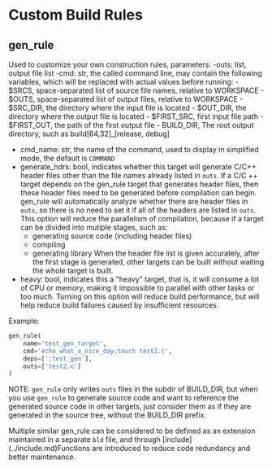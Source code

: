 # Custom Build Rules

## gen\_rule

Used to customize your own construction rules, parameters:
-outs: list, output file list
-cmd: str, the called command line, may contain the following variables, which will be replaced with actual values before running:
    - $SRCS, space-separated list of source file names, relative to WORKSPACE
    - $OUTS, space-separated list of output files, relative to WORKSPACE
    - $SRC\_DIR, the directory where the input file is located
    - $OUT\_DIR, the directory where the output file is located
    - $FIRST\_SRC, first input file path
    - $FIRST\_OUT, the path of the first output file
    - BUILD\_DIR, The root output directory, such as build[64,32]\_[release, debug]

- cmd\_name: str, the name of the command, used to display in simplified mode, the default is `COMMAND`
- generate\_hdrs: bool, indicates whether this target will generate C/C++ header files other than the file names already listed in `outs`.
  If a C/C ++ target depends on the gen\_rule target that generates header files, then these header files need to be generated before compilation can begin.
  gen\_rule will automatically analyze whether there are header files in `outs`, so there is no need to set it if all of the headers are listed in `outs`.
  This option will reduce the parallelism of compilation, because if a target can be divided into mutiple stages, such as:
    - generating source code (including header files)
    - compiling
    - generating library
  When the header file list is given accurately, after the first stage is generated, other targets can be built without waiting the whole target is built.
- heavy: bool, indicates this a "heavy" target, that is, it will consume a lot of CPU or memory, making it impossible to parallel with other tasks or too much.
  Turning on this option will reduce build performance, but will help reduce build failures caused by insufficient resources.

Example:
```python
gen_rule(
    name='test_gen_target',
    cmd='echo what_a_nice_day;touch test2.c',
    deps=[':test_gen'],
    outs=['test2.c']
)
````

NOTE: `gen_rule` only writes `outs` files in the subdir of BUILD_DIR, but when you use `gen_rule`
to generate source code and want to reference the generated source code in other targets, just
consider them as if they are generated in the source tree, without the BUILD_DIR prefix.

Multiple similar gen\_rule can be considered to be defined as an extension maintained in a separate
`bld` file, and through [include] (../include.md)Functions are introduced to reduce code redundancy
and better maintenance.
